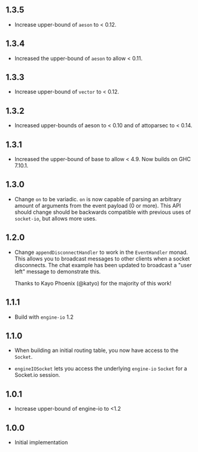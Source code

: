 ## 1.3.5

* Increase upper-bound of `aeson` to < 0.12.

## 1.3.4

* Increased the upper-bound of `aeson` to allow < 0.11.

## 1.3.3

* Increase upper-bound of `vector` to < 0.12.

## 1.3.2

* Increased upper-bounds of aeson to < 0.10 and of attoparsec to < 0.14.

## 1.3.1

* Increased the upper-bound of base to allow < 4.9. Now builds on
  GHC 7.10.1.

## 1.3.0

* Change `on` to be variadic. `on` is now capable of parsing an arbitrary amount
  of arguments from the event payload (0 or more). This API should change should
  be backwards compatible with previous uses of `socket-io`, but allows more uses.

## 1.2.0

* Change `appendDisconnectHandler` to work in the `EventHandler` monad. This
  allows you to broadcast messages to other clients when a socket disconnects.
  The chat example has been updated to broadcast a "user left" message to
  demonstrate this.

  Thanks to Kayo Phoenix (@katyo) for the majority of this work!

## 1.1.1

* Build with `engine-io` 1.2

## 1.1.0

* When building an initial routing table, you now have access to the `Socket`.

* `engineIOSocket` lets you access the underlying `engine-io` `Socket` for a
  Socket.io session.

## 1.0.1

* Increase upper-bound of engine-io to <1.2

## 1.0.0

* Initial implementation
